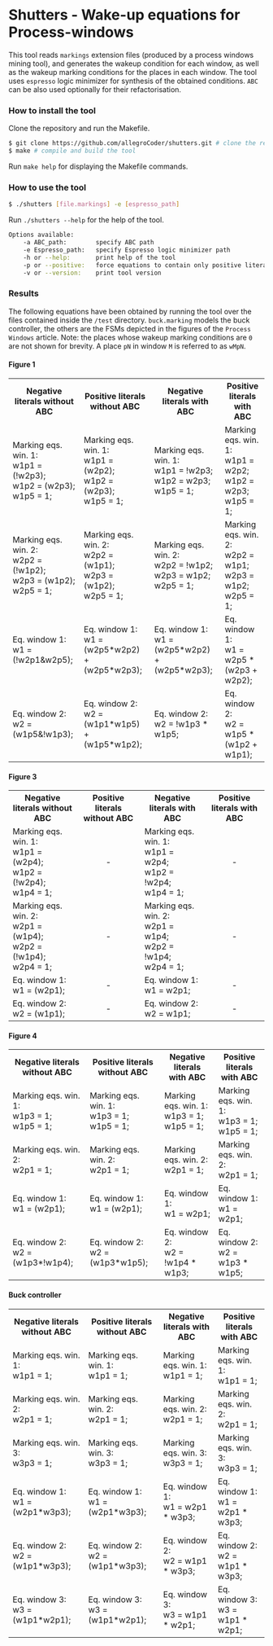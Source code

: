 # Shutters - Wake-up equations for Process-windows
This tool reads `markings` extension files (produced by a process windows mining tool), and generates the wakeup condition for each window, as well as the wakeup marking conditions for the places in each window. The tool uses `espresso` logic minimizer for synthesis of the obtained conditions. `ABC` can be also used optionally for their refactorisation.

### How to install the tool
Clone the repository and run the Makefile.
```bash
$ git clone https://github.com/allegroCoder/shutters.git # clone the repository
$ make # compile and build the tool
```
Run `make help` for displaying the Makefile commands.

### How to use the tool
```bash
$ ./shutters [file.markings] -e [espresso_path]
```
Run `./shutters --help` for the help of the tool.

```bash
Options available:
	-a ABC_path:		specify ABC path
	-e Espresso_path:	specify Espresso logic minimizer path
	-h or --help:		print help of the tool
	-p or --positive:	force equations to contain only positive literals
	-v or --version:	print tool version
```

### Results
The following equations have been obtained by running the tool over the files contained inside the `/test` directory. `buck.marking` models the buck controller, the others are the FSMs depicted in the figures of the `Process Windows` article. Note: the places whose wakeup marking conditions are `0` are not shown for brevity. A place `pN` in window `M` is referred to as `wMpN`.

#### Figure 1
<table>
  <tr>
    <th>Negative literals without ABC</th>
    <th>Positive literals without ABC</th>
    <th>Negative literals with ABC</th>
    <th>Positive literals with ABC</th>
  </tr>
  <tr>
    <td>Marking eqs. win. 1:<br/>w1p1 = (!w2p3);<br/>w1p2 = (w2p3);<br/>w1p5 = 1;</td>
    <td>Marking eqs. win. 1:<br/>w1p1 = (w2p2);<br/>w1p2 = (w2p3);<br/>w1p5 = 1;</td>
    <td>Marking eqs. win. 1:<br/>w1p1 = !w2p3;<br/>w1p2 = w2p3;<br/>w1p5 = 1;</td>
    <td>Marking eqs. win. 1:<br/>w1p1 = w2p2;<br/>w1p2 = w2p3;<br/>w1p5 = 1;</td>
  </tr>
  <tr>
    <td>Marking eqs. win. 2:<br/>w2p2 = (!w1p2);<br/>w2p3 = (w1p2);<br/>w2p5 = 1;</td>
    <td>Marking eqs. win. 2:<br/>w2p2 = (w1p1);<br/>w2p3 = (w1p2);<br/>w2p5 = 1;</td>
    <td>Marking eqs. win. 2:<br/>w2p2 = !w1p2;<br/>w2p3 = w1p2;<br/>w2p5 = 1;</td>
    <td>Marking eqs. win. 2:<br/>w2p2 = w1p1;<br/>w2p3 = w1p2;<br/>w2p5 = 1;</td>
  </tr>
  <tr>
    <td>Eq. window 1:<br/>w1 = (!w2p1&w2p5);</td>
    <td>Eq. window 1:<br/>w1 = (w2p5*w2p2) + (w2p5*w2p3);</td>
    <td>Eq. window 1:<br/>w1 = (w2p5*w2p2) + (w2p5*w2p3);</td>
    <td>Eq. window 1:<br/>w1 = w2p5 * (w2p3 + w2p2);</td>
  </tr>
  <tr>
    <td>Eq. window 2:<br/>w2 = (w1p5&!w1p3);</td>
    <td>Eq. window 2:<br/>w2 = (w1p1*w1p5) + (w1p5*w1p2);</td>
    <td>Eq. window 2:<br/>w2 = !w1p3 * w1p5;</td>
    <td>Eq. window 2:<br/>w2 = w1p5 * (w1p2 + w1p1);</td>
  </tr>
</table>

#### Figure 3 
<table>
  <tr>
    <th>Negative literals without ABC</th>
    <th>Positive literals without ABC</th>
    <th>Negative literals with ABC</th>
    <th>Positive literals with ABC</th>
  </tr>
  <tr>
    <td>Marking eqs. win. 1:<br/>w1p1 = (w2p4);<br/>w1p2 = (!w2p4);<br/>w1p4 = 1;</td>
    <td align="center">-</td>
    <td>Marking eqs. win. 1:<br/>w1p1 = w2p4;<br/>w1p2 = !w2p4;<br/>w1p4 = 1;</td>
    <td align="center">-</td>
  </tr>
  <tr>
    <td>Marking eqs. win. 2:<br/>w2p1 = (w1p4);<br/>w2p2 = (!w1p4);<br/>w2p4 = 1;</td>
    <td align="center">-</td>
    <td>Marking eqs. win. 2:<br/>w2p1 = w1p4;<br/>w2p2 = !w1p4;<br/>w2p4 = 1;</td>
    <td align="center">-</td>
  </tr>
  <tr>
    <td>Eq. window 1:<br/>w1 = (w2p1);</td>
    <td align="center">-</td>
    <td>Eq. window 1:<br/>w1 = w2p1;</td>
    <td align="center">-</td>
  </tr>
  <tr>
    <td>Eq. window 2:<br/>w2 = (w1p1);</td>
    <td align="center">-</td>
    <td>Eq. window 2:<br/>w2 = w1p1;</td>
    <td align="center">-</td>
  </tr>
</table>

#### Figure 4
<table>
  <tr>
    <th>Negative literals without ABC</th>
    <th>Positive literals without ABC</th>
    <th>Negative literals with ABC</th>
    <th>Positive literals with ABC</th>
  </tr>
  <tr>
    <td>Marking eqs. win. 1:<br/>w1p3 = 1;<br/>w1p5 = 1;</td>
    <td>Marking eqs. win. 1:<br/>w1p3 = 1;<br/>w1p5 = 1;</td>
    <td>Marking eqs. win. 1:<br/>w1p3 = 1;<br/>w1p5 = 1;</td>
    <td>Marking eqs. win. 1:<br/>w1p3 = 1;<br/>w1p5 = 1;</td>
  </tr>
  <tr>
    <td>Marking eqs. win. 2:<br/>w2p1 = 1;</td>
    <td>Marking eqs. win. 2:<br/>w2p1 = 1;</td>
    <td>Marking eqs. win. 2:<br/>w2p1 = 1;</td>
    <td>Marking eqs. win. 2:<br/>w2p1 = 1;</td>
  </tr>
  <tr>
    <td>Eq. window 1:<br/>w1 = (w2p1);</td>
    <td>Eq. window 1:<br/>w1 = (w2p1);</td>
    <td>Eq. window 1:<br/>w1 = w2p1;</td>
    <td>Eq. window 1:<br/>w1 = w2p1;</td>
  </tr>
  <tr>
    <td>Eq. window 2:<br/>w2 = (w1p3*!w1p4);</td>
    <td>Eq. window 2:<br/>w2 = (w1p3*w1p5);</td>
    <td>Eq. window 2:<br/>w2 = !w1p4 * w1p3;</td>
    <td>Eq. window 2:<br/>w2 = w1p3 * w1p5;</td>
  </tr>
</table>

#### Buck controller
<table>
  <tr>
    <th>Negative literals without ABC</th>
    <th>Positive literals without ABC</th>
    <th>Negative literals with ABC</th>
    <th>Positive literals with ABC</th>
  </tr>
  <tr>
    <td>Marking eqs. win. 1:<br/>w1p1 = 1;</td>
    <td>Marking eqs. win. 1:<br/>w1p1 = 1;</td>
    <td>Marking eqs. win. 1:<br/>w1p1 = 1;</td>
    <td>Marking eqs. win. 1:<br/>w1p1 = 1;</td>
  </tr>
  <tr>
    <td>Marking eqs. win. 2:<br/>w2p1 = 1;</td>
    <td>Marking eqs. win. 2:<br/>w2p1 = 1;</td>
    <td>Marking eqs. win. 2:<br/>w2p1 = 1;</td>
    <td>Marking eqs. win. 2:<br/>w2p1 = 1;</td>
  </tr>
  <tr>
    <td>Marking eqs. win. 3:<br/>w3p3 = 1;</td>
    <td>Marking eqs. win. 3:<br/>w3p3 = 1;</td>
    <td>Marking eqs. win. 3:<br/>w3p3 = 1;</td>
    <td>Marking eqs. win. 3:<br/>w3p3 = 1;</td>
  </tr>
  <tr>
    <td>Eq. window 1:<br/>w1 = (w2p1*w3p3);</td>
    <td>Eq. window 1:<br/>w1 = (w2p1*w3p3);</td>
    <td>Eq. window 1:<br/>w1 = w2p1 * w3p3;</td>
    <td>Eq. window 1:<br/>w1 = w2p1 * w3p3;</td>
  </tr>
  <tr>
    <td>Eq. window 2:<br/>w2 = (w1p1*w3p3);</td>
    <td>Eq. window 2:<br/>w2 = (w1p1*w3p3);</td>
    <td>Eq. window 2:<br/>w2 = w1p1 * w3p3;</td>
    <td>Eq. window 2:<br/>w2 = w1p1 * w3p3;</td>
  </tr>
  <tr>
    <td>Eq. window 3:<br/>w3 = (w1p1*w2p1);</td>
    <td>Eq. window 3:<br/>w3 = (w1p1*w2p1);</td>
    <td>Eq. window 3:<br/>w3 = w1p1 * w2p1;</td>
    <td>Eq. window 3:<br/>w3 = w1p1 * w2p1;</td>
  </tr>
</table>
